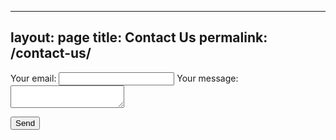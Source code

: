 
---
layout: page
title: Contact Us
permalink: /contact-us/
---


<form
  action="https://formspree.io/mnqpgyzk"
  method="POST"
>
  <label>
    Your email:
    <input type="text" name="_replyto">
  </label>
  <label>
    Your message:
    <textarea name="message"></textarea>
  </label>

  <!-- your other form fields go here -->

  <button type="submit">Send</button>
</form>
